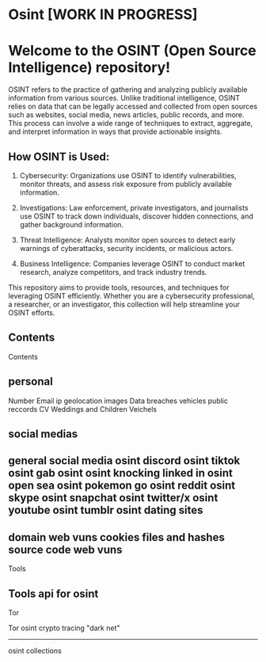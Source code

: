 # Osint [WORK IN PROGRESS]
# **Welcome to the OSINT (Open Source Intelligence) repository!**

OSINT refers to the practice of gathering and analyzing publicly available information from various sources.
Unlike traditional intelligence, OSINT relies on data that can be legally accessed and collected from open sources such as websites, social media, news articles, public records, and more.
This process can involve a wide range of techniques to extract, aggregate, and interpret information in ways that provide actionable insights.


## How OSINT is Used:

1. Cybersecurity: Organizations use OSINT to identify vulnerabilities, monitor threats, and assess risk exposure from publicly available information.

2. Investigations: Law enforcement, private investigators, and journalists use OSINT to track down individuals, discover hidden connections, and gather background information.

3. Threat Intelligence: Analysts monitor open sources to detect early warnings of cyberattacks, security incidents, or malicious actors.

4. Business Intelligence: Companies leverage OSINT to conduct market research, analyze competitors, and track industry trends.

This repository aims to provide tools, resources, and techniques for leveraging OSINT efficiently. Whether you are a cybersecurity professional, a researcher, or an investigator, this collection will help streamline your OSINT efforts.

## **Contents**

Contents

personal
---------
Number
Email
ip
geolocation
images
Data breaches
vehicles
public reccords
CV
Weddings and Children
Veichels

social medias
---
general social media osint
discord osint
tiktok osint
gab osint
osint knocking
linked in osint
open sea osint
pokemon go osint
reddit osint skype osint 
snapchat osint
twitter/x osint
youtube osint
tumblr osint
dating sites
-------------
domain
web vuns
cookies files and hashes
source code 
web vuns
-----
Tools

Tools
api for osint
-----
Tor 

Tor osint 
crypto tracing
"dark net"

--- 
osint collections
